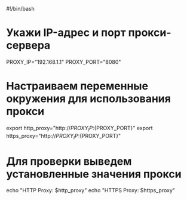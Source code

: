 #!/bin/bash

# Укажи IP-адрес и порт прокси-сервера
PROXY_IP="192.168.1.1"
PROXY_PORT="8080"

# Настраиваем переменные окружения для использования прокси
export http_proxy="http://${PROXY_IP}:${PROXY_PORT}"
export https_proxy="http://${PROXY_IP}:${PROXY_PORT}"

# Для проверки выведем установленные значения прокси
echo "HTTP Proxy: $http_proxy"
echo "HTTPS Proxy: $https_proxy"
